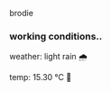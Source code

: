 brodie

<!--weather_start-->
### working conditions..

weather: light rain 🌧️

temp: 15.30 °C 👕

<!--weather_end-->
